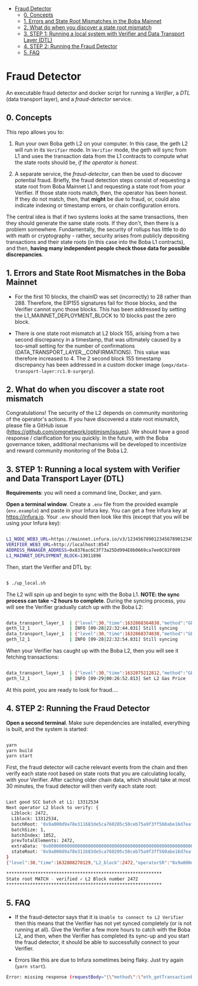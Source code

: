 - [Fraud Detector](#fraud-detector)
  * [0. Concepts](#0-concepts)
  * [1. Errors and State Root Mismatches in the Boba Mainnet](#1-errors-and-state-root-mismatches-in-the-boba-mainnet)
  * [2. What do when you discover a state root mismatch](#2-what-do-when-you-discover-a-state-root-mismatch)
  * [3. STEP 1: Running a local system with Verifier and Data Transport Layer (DTL)](#3-step-1--running-a-local-system-with-verifier-and-data-transport-layer--dtl-)
  * [4. STEP 2: Running the Fraud Detector](#4-step-2--running-the-fraud-detector)
  * [5. FAQ](#5-faq)

# Fraud Detector

An executable fraud detector and docker script for running a *Verifier*, a *DTL* (data transport layer), and a *fraud-detector* service.

## 0. Concepts

This repo allows you to: 

1. Run your own Boba geth L2 on your computer. In this case, the geth L2 will run in its `Verifier` mode. In `Verifier` mode, the geth 
will sync from L1 and uses the transaction data from the L1 contracts to compute what the state roots should be, *if the operator is honest*.

2. A separate service, the *fraud-detector*, can then be used to discover potential fraud. Briefly, the fraud detection steps consist of 
requesting a state root from Boba Mainnet L1 and requesting a state root from *your* 
Verifier. If those state roots match, then, the operator has been honest. If they do not match, then, that **might** be due to fraud, or, could also 
indicate indexing or timestamp errors, or chain configuration errors.

The central idea is that if two systems looks at the same transactions, then they should generate the same state roots. If they don't, then there is a problem somewhere. Fundamentally, the security of rollups has little to do with math or cryptography - rather, security arises from publicly depositing transactions and their state roots (in this case into the Boba L1 contracts), and then, **having many independent people check those data for possible discrepancies**.

## 1. Errors and State Root Mismatches in the Boba Mainnet

* For the first 10 blocks, the chainID was set (incorrectly) to 28 rather than 288. Therefore, the EIP155 signatures fail for those blocks, and the Verifier cannot sync those blocks. This has been addressed by setting the L1_MAINNET_DEPLOYMENT_BLOCK to 10 blocks past the zero block. 

* There is one state root mismatch at L2 block 155, arising from a two second discrepancy in a timestamp, that was ultimately caused by a too-small setting for the number of confirmations (DATA_TRANSPORT_LAYER__CONFIRMATIONS). This value was therefore increased to 4. The 2 second block 155 timestamp discrepancy has been addressed in a custom docker image (`omgx/data-transport-layer:rc1.0-surgery`). 

## 2. What do when you discover a state root mismatch

Congratulations! The security of the L2 depends on community monitoring of the operator's actions. If you have discovered a state root mismatch, please file a GitHub issue (https://github.com/omgnetwork/optimism/issues). We should have a good response / clarification for you quickly. In the future, with the Boba governance token, additional mechanisms will be developed to incentivize and reward community monitoring of the Boba L2.  

## 3. STEP 1: Running a local system with Verifier and Data Transport Layer (DTL)

**Requirements**: you will need a command line, Docker, and yarn.

**Open a terminal window**. Create a `.env` file from the provided example (`env.example`) and paste in your Infura key. You can get a free Infura key at https://infura.io. Your `.env` should then look like this (except that you will be using your Infura key):

```bash

L1_NODE_WEB3_URL=https://mainnet.infura.io/v3/123456789012345678901234567890
VERIFIER_WEB3_URL=http://localhost:8547
ADDRESS_MANAGER_ADDRESS=0x8376ac6C3f73a25Dd994E0b0669ca7ee0C02F089
L1_MAINNET_DEPLOYMENT_BLOCK=13011896

```

Then, start the Verifier and DTL by:

```bash

$ ./up_local.sh

```

The L2 will spin up and begin to sync with the Boba L1. **NOTE: the sync process can take ~2 hours to complete**. During the syncing process, you will see the Verifier gradually catch up with the Boba L2:

```bash

data_transport_layer_1  | {"level":30,"time":1632868364830,"method":"GET","url":"/eth/syncing?backend=l1","elapsed":0,"msg":"Served HTTP Request"}
geth_l2_1               | INFO [09-28|22:32:44.831] Still syncing                            index=9 tip=2706
data_transport_layer_1  | {"level":30,"time":1632868374830,"method":"GET","url":"/eth/syncing?backend=l1","elapsed":1,"msg":"Served HTTP Request"}
geth_l2_1               | INFO [09-28|22:32:54.831] Still syncing                            index=11 tip=2706

```

When your Verifier has caught up with the Boba L2, then you will see it fetching transactions: 

```bash

data_transport_layer_1  | {"level":30,"time":1632875212812,"method":"GET","url":"/batch/transaction/latest","elapsed":1,"msg":"Served HTTP Request"}
geth_l2_1               | INFO [09-29|00:26:52.813] Set L2 Gas Price                         gasprice=0

```

At this point, you are ready to look for fraud....

## 4. STEP 2: Running the Fraud Detector

**Open a second terminal**. Make sure dependencies are installed, everything is built, and the system is started:

```bash

yarn
yarn build
yarn start 

```

First, the fraud detector will cache relevant events from the chain and then verify each state root based on state roots that you are calculating locally, with your Verifier. After caching older chain data, which should take at most 30 minutes, the fraud detector will then verify each state root:

```bash

Last good SCC batch at L1: 13312534
Next operator L2 block to verify: {
  L2block: 2472,
  L1block: 13312534,
  batchRoot: '0x9a000d9a78e311683de5ca760205c50ceb75a9f3ff560abe16d7eafe208281e7',
  batchSize: 1,
  batchIndex: 1052,
  prevTotalElements: 2472,
  extraData: '0x000000000000000000000000000000000000000000000000000000006152ad08000000000000000000000000c5ad6db2a5fdb53c1838184e0a6cd2ba06c0239b',
  stateRoot: '0x9a000d9a78e311683de5ca760205c50ceb75a9f3ff560abe16d7eafe208281e7'
}
{"level":30,"time":1632808270129,"L2_block":2472,"operatorSR":"0x9a000d9a78e311683de5ca760205c50ceb75a9f3ff560abe16d7eafe208281e7","verifierSR":"0x9a000d9a78e311683de5ca760205c50ceb75a9f3ff560abe16d7eafe208281e7","msg":"State root MATCH - verified ✓"}

***********************************************************
State root MATCH - verified ✓ L2 Block number 2472
***********************************************************

```

## 5. FAQ

* If the fraud-detector says that it is `Unable to connect to L2 Verifier` then this means that the Verifier has not yet synced completely (or is not running at all). Give the Verifier a few more hours to catch with the Boba L2, and then, when the Verifier has completed its sync-up and you start the fraud detector, it should be able to successfully connect to your Verifier. 

* Errors like this are due to Infura sometimes being flaky. Just try again (`yarn start`). 

```bash
Error: missing response (requestBody="{\"method\":\"eth_getTransactionByHash\",\"params\":[\"0x58eb0d3d4412405e41f752f6131c09a2576ede33154d855c1d69265e47889979\"],\"id\":643,\"jsonrpc\":\"2.0\"}", requestMethod="POST", serverError={"errno":-60,"code":"ETIMEDOUT","syscall":"connect","address":"34.228.88.167","port":443}, url="https://mainnet.infura.io/v3/11111111111111111111111", code=SERVER_ERROR, version=web/5.4.0)
```
